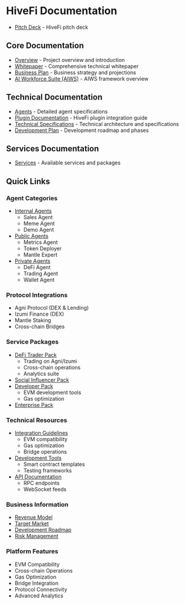 # HiveFi Documentation

- [Pitch Deck](HiveFiPitchDeck.pdf) - HiveFi pitch deck

## Core Documentation
- [Overview](overview.md) - Project overview and introduction
- [Whitepaper](whitepaper.md) - Comprehensive technical whitepaper
- [Business Plan](business-plan.md) - Business strategy and projections
- [AI Workforce Suite (AIWS)](aiws.md) - AIWS framework overview

## Technical Documentation
- [Agents](agents.md) - Detailed agent specifications
- [Plugin Documentation](plugin-hivefi.md) - HiveFi plugin integration guide
- [Technical Specifications](specs.md) - Technical architecture and specifications
- [Development Plan](plan.md) - Development roadmap and phases

## Services Documentation
- [Services](services.md) - Available services and packages

## Quick Links

### Agent Categories
- [Internal Agents](agents.md#internal-agents-platform-operations)
  - Sales Agent
  - Meme Agent
  - Demo Agent
- [Public Agents](agents.md#public-agents-shared-services)
  - Metrics Agent
  - Token Deployer
  - Mantle Expert
- [Private Agents](agents.md#private-agents-custom-deployments)
  - DeFi Agent
  - Trading Agent
  - Wallet Agent

### Protocol Integrations
- Agni Protocol (DEX & Lending)
- Izumi Finance (DEX)
- Mantle Staking
- Cross-chain Bridges

### Service Packages
- [DeFi Trader Pack](services.md#defi-trader-pack)
  - Trading on Agni/Izumi
  - Cross-chain operations
  - Analytics suite
- [Social Influencer Pack](services.md#social-influencer-pack)
- [Developer Pack](services.md#developer-pack)
  - EVM development tools
  - Gas optimization
- [Enterprise Pack](services.md#enterprise-pack)

### Technical Resources
- [Integration Guidelines](plugin-hivefi.md#integration-guidelines)
  - EVM compatibility
  - Gas optimization
  - Bridge operations
- [Development Tools](aiws.md#development-tools)
  - Smart contract templates
  - Testing frameworks
- [API Documentation](plugin-hivefi.md#api-integration)
  - RPC endpoints
  - WebSocket feeds

### Business Information
- [Revenue Model](business-plan.md#revenue-model)
- [Target Market](business-plan.md#target-market)
- [Development Roadmap](plan.md#development-roadmap)
- [Risk Management](business-plan.md#risk-management)

### Platform Features
- EVM Compatibility
- Cross-chain Operations
- Gas Optimization
- Bridge Integration
- Protocol Connectivity
- Advanced Analytics
